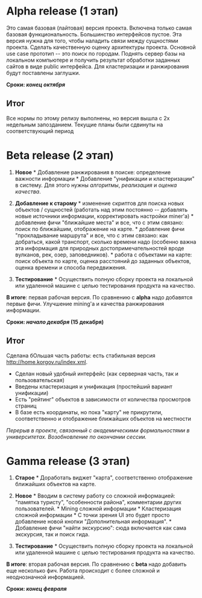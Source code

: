 # Alpha release (1 этап) #

Это самая базовая (лайтовая) версия проекта. Включена только самая базовая функциональность. Большинство интерфейсов пустое. Эта версия нужна для того, чтобы наладить связи между сущностями проекта. Сделать качественную оценку архитектуры проекта. Основной use case прототип -- это поиск по городам. Поднять сервер базы на локальном компьютере и получить результат обработки заданных сайтов в виде public интерфейса. Для кластеризации и ранжирования будут поставлены заглушки.

**Сроки: _конец октября_**

## Итог ##

Все нормы по этому релизу выполнены, но версия вышла с 2х недельным запозданием.
Текущие планы были сдвинуты на соответствующий период


# Beta release (2 этап) #

  1. **Новое**
    * Добавление ранжирования в поиске: определение важности информации
    * Добавление "унификации и кластеризации" в систему. Для этого нужны _алгоритмы_, _реализация_ и _оценка качества_.

  1. **Добавление к старому**
    * изменение скриптов для поиска новых объектов / сущностей (работать над этим постоянно -- добавлять новые источники информации, корректировать настройки miner'а)
    * добавление фичи "ближайшие места" и все, что с этим связано: поиск по ближайшим, отображение на карте.
    * добавление фичи "прокладывание маршрута" и все, что с этим связано: как добраться, какой транспорт, сколько времени надо (особенно важна эта информация для природных достопримечательностей вроде вулканов, рек, озер, заповедников).
    * работа с объектами на карте: поиск объекта по карте, оценка расстояний до заданных объектов, оценка времени и способа передвижения.

  1. **Тестирование**
    * Осуществить полную сборку проекта на локальной или удаленной машине с целью тестирования продукта на качество.


**В итоге**: первая рабочая версия. По сравнению с **alpha** надо добавятся первые фичи. Улучшение mining'а и качества ранжирования информации.

**Сроки: _начало декабря_ (15 декабря)**

## Итог ##

Сделана бОльшая часть работы: есть стабильная версия http://home.korgov.ru/index.xml.
  * Сделан новый удобный интерфейс (как серверная часть, так и пользовательская)
  * Введены кластеризация и унификация (простейший вариант унификации)
  * Есть "рейтинг" объектов в зависимости от количества просмотров страниц
  * В базе есть координаты, но пока "карту" не прикрутили, соответственно и отображение ближайших объектов на местности

_Перерыв в проекте, связанный с академическими формальностями в университетах._
_Возобновление по окончании сессии._


# Gamma release (3 этап) #

  1. **Старое**
    * Доработать виджет "карта", соответственно отображение ближайших объектов на карте.
  1. **Новое**
    * Вводим в систему работу со сложной информацией: "памятка туристу", "особенности района", комментарии других пользователей.
    * Mining сложной информации
    * Кластеризация сложной информации
    * С точки зрения UI это будет просто добавление новой кнопки "Дополнительная информация".
    * Добавление фичи "найти экскурсию": сюда включается как сама экскурсия, так и поиск гида.

  1. **Тестирование**
    * Осуществить полную сборку проекта на локальной или удаленной машине с целью тестирования продукта на качество.


**В итоге**: вторая рабочая версия. По сравнению с **beta** надо добавить еще несколько фич. Работа происходит с более сложной и неоднозначной информацией.

**Сроки: _конец февраля_**